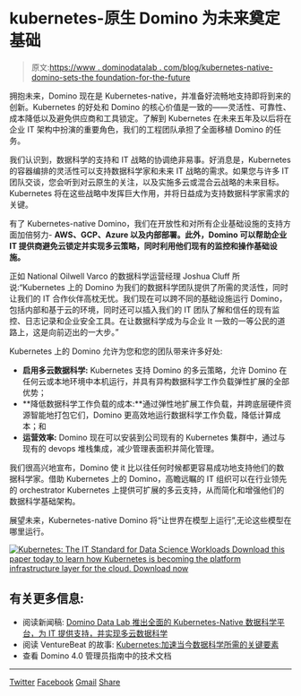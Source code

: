 # kubernetes-原生 Domino 为未来奠定基础

> 原文:[https://www . dominodatalab . com/blog/kubernetes-native-domino-sets-the foundation-for-the-future](https://www.dominodatalab.com/blog/kubernetes-native-domino-sets-the-foundation-for-the-future)

拥抱未来，Domino 现在是 Kubernetes-native，并准备好流畅地支持即将到来的创新。Kubernetes 的好处和 Domino 的核心价值是一致的——灵活性、可靠性、成本降低以及避免供应商和工具锁定。了解到 Kubernetes 在未来五年及以后将在企业 IT 架构中扮演的重要角色，我们的工程团队承担了全面移植 Domino 的任务。

我们认识到，数据科学的支持和 IT 战略的协调绝非易事。好消息是，Kubernetes 的容器编排的灵活性可以支持数据科学家和未来 IT 战略的需求。如果您与许多 IT 团队交谈，您会听到对云原生的关注，以及实施多云或混合云战略的未来目标。Kubernetes 将在这些战略中发挥巨大作用，并将日益成为支持数据科学家需求的关键。

有了 Kubernetes-native Domino，我们在开放性和对所有企业基础设施的支持方面加倍努力- **AWS、GCP、Azure 以及内部部署。此外，Domino 可以帮助企业 IT 提供商避免云锁定并实现多云策略，同时利用他们现有的监控和操作基础设施。**

正如 National Oilwell Varco 的数据科学运营经理 Joshua Cluff 所说:“Kubernetes 上的 Domino 为我们的数据科学团队提供了所需的灵活性，同时让我们的 IT 合作伙伴高枕无忧。我们现在可以跨不同的基础设施运行 Domino，包括内部和基于云的环境，同时还可以插入我们的 IT 团队了解和信任的现有监控、日志记录和企业安全工具。在让数据科学成为与企业 It 一致的一等公民的道路上，这是向前迈出的一大步。”

Kubernetes 上的 Domino 允许为您和您的团队带来许多好处:

*   **启用多云数据科学:** Kubernetes 支持 Domino 的多云策略，允许 Domino 在任何云或本地环境中本机运行，并具有异构数据科学工作负载弹性扩展的全部优势；
*   **降低数据科学工作负载的成本:**通过弹性地扩展工作负载，并跨底层硬件资源智能地打包它们，Domino 更高效地运行数据科学工作负载，降低计算成本；和
*   **运营效率:** Domino 现在可以安装到公司现有的 Kubernetes 集群中，通过与现有的 devops 堆栈集成，减少管理表面积并简化管理。

我们很高兴地宣布，Domino 使 it 比以往任何时候都更容易成功地支持他们的数据科学家。借助 Kubernetes 上的 Domino，高瞻远瞩的 IT 组织可以在行业领先的 orchestrator Kubernetes 上提供可扩展的多云支持，从而简化和增强他们的数据科学基础架构。

展望未来，Kubernetes-native Domino 将“让世界在模型上运行”,无论这些模型在哪里运行。

[![Kubernetes: The IT Standard for  Data Science Workloads  Download this paper today to learn how Kubernetes is becoming the platform infrastructure layer for the cloud. Download now](../Images/aab79db9c5bd99166f1586aa5980b9a9.png)](https://cta-redirect.hubspot.com/cta/redirect/6816846/4c6263b9-de06-42c0-9f9f-8a4379a27231) 

## 有关更多信息:

*   阅读新闻稿: [Domino Data Lab 推出全面的 Kubernetes-Native 数据科学平台，为 IT 提供支持，并实现多云数据科学](https://www.dominodatalab.com/news/domino-data-lab-launches-fully-kubernetes-native-data-science-platform-to-empower-it-and-enable-multi-cloud-data-science/)
*   阅读 VentureBeat 的故事: [Kubernetes:加速当今数据科学所需的关键要素](https://venturebeat.com/2019/11/21/kubernetes-the-key-ingredient-it-needs-to-accelerate-todays-data-science/)
*   查看 Domino 4.0 管理员指南中的技术文档

* * *

[Twitter](/#twitter) [Facebook](/#facebook) [Gmail](/#google_gmail) [Share](https://www.addtoany.com/share#url=https%3A%2F%2Fwww.dominodatalab.com%2Fblog%2Fkubernetes-native-domino-sets-the-foundation-for-the-future%2F&title=Kubernetes-native%20Domino%20Sets%20the%20Foundation%20for%20the%20Future)